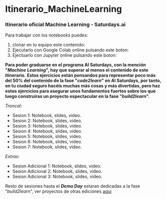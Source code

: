 # Itinerario_MachineLearning
### Itinerario oficial Machine Learning - Saturdays.ai

Para trabajar con los notebooks puedes:
1) clonar en tu equipo este contenido: 
2) Ejecutarlo con Google Colab online pulsando este boton:
3) Ejectuarlo con Jupyter online pulsando este boton:


__Para poder graduarse en el programa AI Saturdays, con la mención "_Machine Learning_", hay que superar al menos el contenido de este itinerario.__
__Estos ejercicios están pensandos para representar poco más del 50% del contenido de la fase "_code2learn_" en AI Saturdays, por tanto, en tu ciudad seguro hacéis muchas más cosas y más divertidas, pero haz estos ejercicios para asegurar unos fundamentos fuertes sobre los que luego construiras un proyecto espectacular en la fase "_build2learn_".__

_Troncal_:
- Sesion 1: Notebook, slides, video.
- Sesion 2: Notebook, slides, video.
- Sesion 3: Notebook, slides, video.
- Sesion 4: Notebook, slides, video.
- Sesion 5: Notebook, slides, video.
- Sesion 6: Notebook, slides, video.
- Sesion 7: Notebook, slides, video.

_Extras_:
- Sesion Adicional 1: Notebook, slides, video.
- Sesion Adicional 2: Notebook, slides, video.
- Sesion Adicional 3: Notebook, slides, video.

Resto de sesiones hasta el ___Demo Day___ estaran dedicadas a la fase "_build2learn_", ver proyectos de otras ediciones [aqui](http://github.com/saturdaysai/projects)
